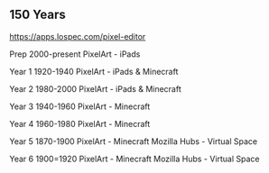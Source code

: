 **150 Years**
----------------------------------------------------------------------------------------------------------------------------------------------------------

https://apps.lospec.com/pixel-editor


Prep 2000-present
PixelArt - iPads

Year 1 1920-1940
PixelArt - iPads & Minecraft

Year 2 1980-2000
PixelArt - iPads & Minecraft

Year 3 1940-1960
PixelArt - Minecraft

Year 4 1960-1980
PixelArt - Minecraft

Year 5 1870-1900
PixelArt - Minecraft
Mozilla Hubs - Virtual Space

Year 6 1900=1920
PixelArt - Minecraft
Mozilla Hubs - Virtual Space
